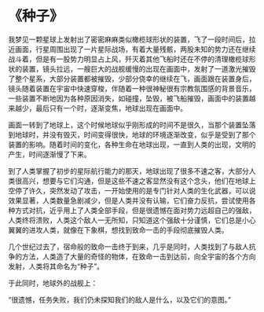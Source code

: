 # 《种子》

我梦见一颗星球上发射出了密密麻麻类似橄榄球形状的装置，飞了一段时间后，拉近画面，行星周围出现了一片星际战场，有着大量残骸，两股未知的势力还在继续战斗着，但是有一股势力明显占上风，歼灭着其他飞船时还在不停的清理橄榄球形状的装置，镜头拉远，一艘巨大的战舰缓慢的出现在画面中，发射了一道激光摧毁了整个星系，大部分装置都被摧毁，少部分侥幸的继续在飞，画面跟在装置身后，镜头随着装置在宇宙中快速穿梭，伴随着一种很神秘很有宗教氛围感的背景音乐，一些装置不断地因为各种原因消失，如碰撞，坠毁，被飞船摧毁，画面中的装置越来越少，最后只有一个时，逐渐变焦，地球出现在画面中。

&#x20;

画面一转到了地球上，这个时候地球似乎刚形成的时间不是很久，当那个装置坠落到地球时，并没有毁灭，时间变得很快，地球的环境逐渐改变，似乎是受到了那个装置的影响。随着时间的变化，各种生命在地球出现，一直到人类的出现，文明的产生，时间逐渐慢了下来。

&#x20;

到了人类掌握了初步的星际航行能力的那天，地球出现了很多不速之客，大部分人类很高兴，想要与它们沟通，但是这些不速之客显然没有这个念头，他们在地球上空停了许久，突然发动了攻击，一开始使用的是专门针对人类的生化武器，可以说效果显著，人类数量急剧减少，但是人类并没有认输，它们奋力反抗，尝试使用各种方式对抗，近乎用上了人类全部手段，但是很遗憾在面对势力远超自己的强敌，人类终将溃败，人类这个敌人一无所知，只知道这个强敌十分谨慎，它们总是小心翼翼的进攻人类，就像在下象棋，想找到致命一击的手段彻底摧毁人类。

&#x20;

几个世纪过去了，宿命般的致命一击终于到来，几乎是同时，人类找到了与敌人抗争的方法，人类造了大量的奇怪的物体，在致命一击到达前，向全宇宙的各个方向发射，人类将其命名为“种子”。

&#x20;

于此同时，地球外的战舰上：

“很遗憾，任务失败，我们仍未探知我们的敌人是什么，以及它们的意图。”
